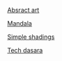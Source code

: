 [Absract art](abstract.md)

[Mandala](mandala.md)

[Simple shadings](shading.md)

[Tech dasara](dasara.md)


